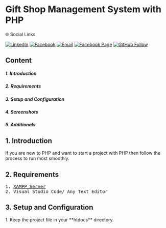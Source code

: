 <h1>Gift Shop Management System with PHP</h1>
</hr>
🌐 Social Links

[![LinkedIn](https://img.shields.io/badge/LinkedIn-%230077B5.svg?logo=linkedin&logoColor=white)](https://www.linkedin.com/in/md-abdullah-al-shakil-98882718a/)
[![Facebook](https://img.shields.io/badge/Facebook-%231877F2.svg?logo=facebook&logoColor=white)](https://www.facebook.com/shakilmdabdullahal)
[![Email](https://img.shields.io/badge/Email-D14836?logo=gmail&logoColor=white)](https://mail.google.com/mail/?view=cm&fs=1&to=contact.shakil3300@gmail.com)
[![Facebook Page](https://img.shields.io/badge/Facebook%20Page-%231877F2.svg?logo=facebook&logoColor=white)](https://www.facebook.com/maashakil/)
[![GitHub Follow](https://img.shields.io/badge/GitHub-Follow%20Me-black?logo=github&logoColor=white)](https://github.com/Shakil-md-abdullah-al)

<h2>Content</h2>
</hr>
<h5>1. Introduction</h5>
<h5>2. Requirements</h5>
<h5>3. Setup and Configuration</h5>
<h5>4. Screenshots</h5>
<h5>5. Additionals</h5>

<h2>1. Introduction</h2>
</hr>
If you are new to PHP and want to start a project with PHP then follow the process to run most smoothly.

<h2>2. Requirements</h2>
</hr>
<pre>
1. <a href="https://www.apachefriends.org/download.html">XAMPP Server</a>
2. Visual Studio Code/ Any Text Editor
</pre>

<h2>3. Setup and Configuration</h2>
</hr>
1. Keep the project file in your **htdocs** directory.







